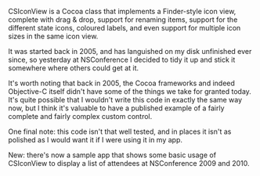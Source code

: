 CSIconView is a Cocoa class that implements a Finder-style icon view, complete with drag & drop, support for renaming items, support for the different state icons, coloured labels, and even support for multiple icon sizes in the same icon view.

It was started back in 2005, and has languished on my disk unfinished ever since, so yesterday at NSConference I decided to tidy it up and stick it somewhere where others could get at it.

It's worth noting that back in 2005, the Cocoa frameworks and indeed Objective-C itself didn't have some of the things we take for granted today. It's quite possible that I wouldn't write this code in exactly the same way now, but I think it's valuable to have a published example of a fairly complete and fairly complex custom control.

One final note: this code isn't that well tested, and in places it isn't as polished as I would want it if I were using it in my app.

New: there's now a sample app that shows some basic usage of CSIconView to display a list of attendees at NSConference 2009 and 2010.